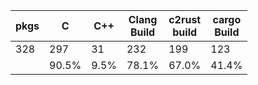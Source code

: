 | pkgs | C | C++ | Clang<br>Build | c2rust<br>build | cargo<br>Build |
| ---- | - | --- | -------------- | --------------- | -------------- |
| 328 | 297   | 31   | 232  | 199  | 123|
|   | 90.5% | 9.5% | 78.1% | 67.0% | 41.4% |
